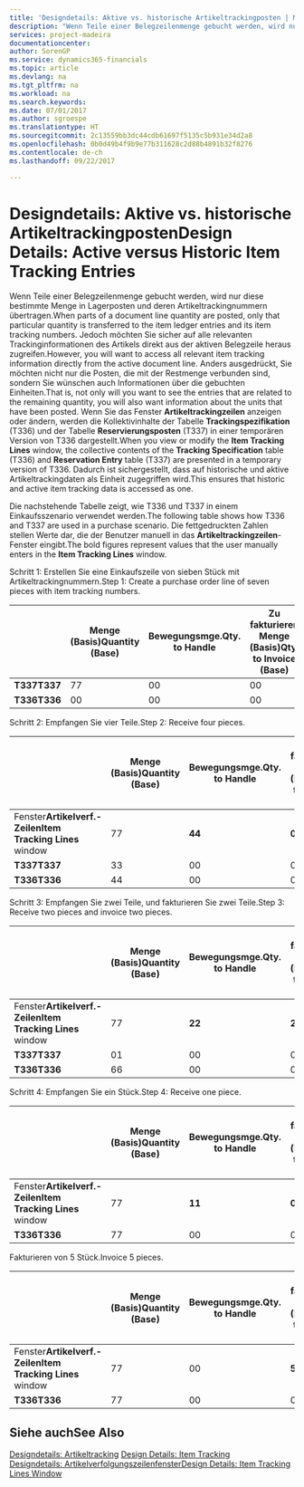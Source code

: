 ```yaml
---
title: 'Designdetails: Aktive vs. historische Artikeltrackingposten | Microsoft Docs'
description: "Wenn Teile einer Belegzeilenmenge gebucht werden, wird nur diese bestimmte Menge in Lagerposten und deren Artikeltrackingnummern übertragen. Jedoch möchten Sie sicher auf alle relevanten Trackinginformationen des Artikels direkt aus der aktiven Belegzeile heraus zugreifen. Anders ausgedrückt, Sie möchten nicht nur die Posten, die mit der Restmenge verbunden sind, sondern Sie wünschen auch Informationen über die gebuchten Einheiten. Wenn Sie das Fenster **Artikeltrackingzeilen** anzeigen oder ändern, werden die Kollektivinhalte der Tabelle **Trackingspezifikation** (T336) und der Tabelle **Reservierungsposten** (T337) in einer temporären Version von T336 dargestellt. Dadurch ist sichergestellt, dass auf historische und aktive Artikeltrackingdaten als Einheit zugegriffen wird."
services: project-madeira
documentationcenter: 
author: SorenGP
ms.service: dynamics365-financials
ms.topic: article
ms.devlang: na
ms.tgt_pltfrm: na
ms.workload: na
ms.search.keywords: 
ms.date: 07/01/2017
ms.author: sgroespe
ms.translationtype: HT
ms.sourcegitcommit: 2c13559bb3dc44cdb61697f5135c5b931e34d2a8
ms.openlocfilehash: 0b0d49b4f9b9e77b311628c2d88b4891b32f8276
ms.contentlocale: de-ch
ms.lasthandoff: 09/22/2017

---
```

# <a name="design-details-active-versus-historic-item-tracking-entries"></a><span data-ttu-id="916b2-107">Designdetails: Aktive vs. historische Artikeltrackingposten</span><span class="sxs-lookup"><span data-stu-id="916b2-107">Design Details: Active versus Historic Item Tracking Entries</span></span>
<span data-ttu-id="916b2-108">Wenn Teile einer Belegzeilenmenge gebucht werden, wird nur diese bestimmte Menge in Lagerposten und deren Artikeltrackingnummern übertragen.</span><span class="sxs-lookup"><span data-stu-id="916b2-108">When parts of a document line quantity are posted, only that particular quantity is transferred to the item ledger entries and its item tracking numbers.</span></span> <span data-ttu-id="916b2-109">Jedoch möchten Sie sicher auf alle relevanten Trackinginformationen des Artikels direkt aus der aktiven Belegzeile heraus zugreifen.</span><span class="sxs-lookup"><span data-stu-id="916b2-109">However, you will want to access all relevant item tracking information directly from the active document line.</span></span> <span data-ttu-id="916b2-110">Anders ausgedrückt, Sie möchten nicht nur die Posten, die mit der Restmenge verbunden sind, sondern Sie wünschen auch Informationen über die gebuchten Einheiten.</span><span class="sxs-lookup"><span data-stu-id="916b2-110">That is, not only will you want to see the entries that are related to the remaining quantity, you will also want information about the units that have been posted.</span></span> <span data-ttu-id="916b2-111">Wenn Sie das Fenster **Artikeltrackingzeilen** anzeigen oder ändern, werden die Kollektivinhalte der Tabelle **Trackingspezifikation** (T336) und der Tabelle **Reservierungsposten** (T337) in einer temporären Version von T336 dargestellt.</span><span class="sxs-lookup"><span data-stu-id="916b2-111">When you view or modify the **Item Tracking Lines** window, the collective contents of the **Tracking Specification** table (T336) and **Reservation Entry** table (T337) are presented in a temporary version of T336.</span></span> <span data-ttu-id="916b2-112">Dadurch ist sichergestellt, dass auf historische und aktive Artikeltrackingdaten als Einheit zugegriffen wird.</span><span class="sxs-lookup"><span data-stu-id="916b2-112">This ensures that historic and active item tracking data is accessed as one.</span></span>  

 <span data-ttu-id="916b2-113">Die nachstehende Tabelle zeigt, wie T336 und T337 in einem Einkaufsszenario verwendet werden.</span><span class="sxs-lookup"><span data-stu-id="916b2-113">The following table shows how T336 and T337 are used in a purchase scenario.</span></span> <span data-ttu-id="916b2-114">Die fettgedruckten Zahlen stellen Werte dar, die der Benutzer manuell in das **Artikeltrackingzeilen**-Fenster eingibt.</span><span class="sxs-lookup"><span data-stu-id="916b2-114">The bold figures represent values that the user manually enters in the **Item Tracking Lines** window.</span></span>  

 <span data-ttu-id="916b2-115">Schritt 1: Erstellen Sie eine Einkaufszeile von sieben Stück mit Artikeltrackingnummern.</span><span class="sxs-lookup"><span data-stu-id="916b2-115">Step 1: Create a purchase order line of seven pieces with item tracking numbers.</span></span>  

||<span data-ttu-id="916b2-116">**Menge (Basis)**</span><span class="sxs-lookup"><span data-stu-id="916b2-116">**Quantity (Base)**</span></span>|<span data-ttu-id="916b2-117">**Bewegungsmge.**</span><span class="sxs-lookup"><span data-stu-id="916b2-117">**Qty. to Handle**</span></span>|<span data-ttu-id="916b2-118">**Zu fakturieren Menge (Basis)**</span><span class="sxs-lookup"><span data-stu-id="916b2-118">**Qty. to Invoice (Base)**</span></span>|<span data-ttu-id="916b2-119">**Geb. Bewegungsmenge (Basis)**</span><span class="sxs-lookup"><span data-stu-id="916b2-119">**Quantity Handled (Base)**</span></span>|<span data-ttu-id="916b2-120">**Fakturierte Menge (Basis)**</span><span class="sxs-lookup"><span data-stu-id="916b2-120">**Quantity Invoiced (Base)**</span></span>|  
|-|----------------------------------------------|--------------------------------------------|------------------------------------------------------|-------------------------------------------------------|--------------------------------------------------------|  
|<span data-ttu-id="916b2-121">**T337**</span><span class="sxs-lookup"><span data-stu-id="916b2-121">**T337**</span></span>|<span data-ttu-id="916b2-122">7</span><span class="sxs-lookup"><span data-stu-id="916b2-122">7</span></span>|<span data-ttu-id="916b2-123">0</span><span class="sxs-lookup"><span data-stu-id="916b2-123">0</span></span>|<span data-ttu-id="916b2-124">0</span><span class="sxs-lookup"><span data-stu-id="916b2-124">0</span></span>|<span data-ttu-id="916b2-125">0</span><span class="sxs-lookup"><span data-stu-id="916b2-125">0</span></span>|<span data-ttu-id="916b2-126">0</span><span class="sxs-lookup"><span data-stu-id="916b2-126">0</span></span>|  
|<span data-ttu-id="916b2-127">**T336**</span><span class="sxs-lookup"><span data-stu-id="916b2-127">**T336**</span></span>|<span data-ttu-id="916b2-128">0</span><span class="sxs-lookup"><span data-stu-id="916b2-128">0</span></span>|<span data-ttu-id="916b2-129">0</span><span class="sxs-lookup"><span data-stu-id="916b2-129">0</span></span>|<span data-ttu-id="916b2-130">0</span><span class="sxs-lookup"><span data-stu-id="916b2-130">0</span></span>|<span data-ttu-id="916b2-131">0</span><span class="sxs-lookup"><span data-stu-id="916b2-131">0</span></span>|<span data-ttu-id="916b2-132">0</span><span class="sxs-lookup"><span data-stu-id="916b2-132">0</span></span>|  

 <span data-ttu-id="916b2-133">Schritt 2: Empfangen Sie vier Teile.</span><span class="sxs-lookup"><span data-stu-id="916b2-133">Step 2: Receive four pieces.</span></span>  

||<span data-ttu-id="916b2-134">**Menge (Basis)**</span><span class="sxs-lookup"><span data-stu-id="916b2-134">**Quantity (Base)**</span></span>|<span data-ttu-id="916b2-135">**Bewegungsmge.**</span><span class="sxs-lookup"><span data-stu-id="916b2-135">**Qty. to Handle**</span></span>|<span data-ttu-id="916b2-136">**Zu fakturieren Menge (Basis)**</span><span class="sxs-lookup"><span data-stu-id="916b2-136">**Qty. to Invoice (Base)**</span></span>|<span data-ttu-id="916b2-137">**Geb. Bewegungsmenge (Basis)**</span><span class="sxs-lookup"><span data-stu-id="916b2-137">**Quantity Handled (Base)**</span></span>|<span data-ttu-id="916b2-138">**Fakturierte Menge (Basis)**</span><span class="sxs-lookup"><span data-stu-id="916b2-138">**Quantity Invoiced (Base)**</span></span>|  
|-|----------------------------------------------|--------------------------------------------|------------------------------------------------------|-------------------------------------------------------|--------------------------------------------------------|  
|<span data-ttu-id="916b2-139">Fenster**Artikelverf.-Zeilen**</span><span class="sxs-lookup"><span data-stu-id="916b2-139">**Item Tracking Lines** window</span></span>|<span data-ttu-id="916b2-140">7</span><span class="sxs-lookup"><span data-stu-id="916b2-140">7</span></span>|<span data-ttu-id="916b2-141">**4**</span><span class="sxs-lookup"><span data-stu-id="916b2-141">**4**</span></span>|<span data-ttu-id="916b2-142">**0**</span><span class="sxs-lookup"><span data-stu-id="916b2-142">**0**</span></span>|<span data-ttu-id="916b2-143">0</span><span class="sxs-lookup"><span data-stu-id="916b2-143">0</span></span>|<span data-ttu-id="916b2-144">0</span><span class="sxs-lookup"><span data-stu-id="916b2-144">0</span></span>|  
|<span data-ttu-id="916b2-145">**T337**</span><span class="sxs-lookup"><span data-stu-id="916b2-145">**T337**</span></span>|<span data-ttu-id="916b2-146">3</span><span class="sxs-lookup"><span data-stu-id="916b2-146">3</span></span>|<span data-ttu-id="916b2-147">0</span><span class="sxs-lookup"><span data-stu-id="916b2-147">0</span></span>|<span data-ttu-id="916b2-148">0</span><span class="sxs-lookup"><span data-stu-id="916b2-148">0</span></span>|<span data-ttu-id="916b2-149">0</span><span class="sxs-lookup"><span data-stu-id="916b2-149">0</span></span>|<span data-ttu-id="916b2-150">0</span><span class="sxs-lookup"><span data-stu-id="916b2-150">0</span></span>|  
|<span data-ttu-id="916b2-151">**T336**</span><span class="sxs-lookup"><span data-stu-id="916b2-151">**T336**</span></span>|<span data-ttu-id="916b2-152">4</span><span class="sxs-lookup"><span data-stu-id="916b2-152">4</span></span>|<span data-ttu-id="916b2-153">0</span><span class="sxs-lookup"><span data-stu-id="916b2-153">0</span></span>|<span data-ttu-id="916b2-154">0</span><span class="sxs-lookup"><span data-stu-id="916b2-154">0</span></span>|<span data-ttu-id="916b2-155">4</span><span class="sxs-lookup"><span data-stu-id="916b2-155">4</span></span>|<span data-ttu-id="916b2-156">0</span><span class="sxs-lookup"><span data-stu-id="916b2-156">0</span></span>|  

 <span data-ttu-id="916b2-157">Schritt 3: Empfangen Sie zwei Teile, und fakturieren Sie zwei Teile.</span><span class="sxs-lookup"><span data-stu-id="916b2-157">Step 3: Receive two pieces and invoice two pieces.</span></span>  

||<span data-ttu-id="916b2-158">**Menge (Basis)**</span><span class="sxs-lookup"><span data-stu-id="916b2-158">**Quantity (Base)**</span></span>|<span data-ttu-id="916b2-159">**Bewegungsmge.**</span><span class="sxs-lookup"><span data-stu-id="916b2-159">**Qty. to Handle**</span></span>|<span data-ttu-id="916b2-160">**Zu fakturieren Menge (Basis)**</span><span class="sxs-lookup"><span data-stu-id="916b2-160">**Qty. to Invoice (Base)**</span></span>|<span data-ttu-id="916b2-161">**Geb. Bewegungsmenge (Basis)**</span><span class="sxs-lookup"><span data-stu-id="916b2-161">**Quantity Handled (Base)**</span></span>|<span data-ttu-id="916b2-162">**Fakturierte Menge (Basis)**</span><span class="sxs-lookup"><span data-stu-id="916b2-162">**Quantity Invoiced (Base)**</span></span>|  
|-|----------------------------------------------|--------------------------------------------|------------------------------------------------------|-------------------------------------------------------|--------------------------------------------------------|  
|<span data-ttu-id="916b2-163">Fenster**Artikelverf.-Zeilen**</span><span class="sxs-lookup"><span data-stu-id="916b2-163">**Item Tracking Lines** window</span></span>|<span data-ttu-id="916b2-164">7</span><span class="sxs-lookup"><span data-stu-id="916b2-164">7</span></span>|<span data-ttu-id="916b2-165">**2**</span><span class="sxs-lookup"><span data-stu-id="916b2-165">**2**</span></span>|<span data-ttu-id="916b2-166">**2**</span><span class="sxs-lookup"><span data-stu-id="916b2-166">**2**</span></span>|<span data-ttu-id="916b2-167">4</span><span class="sxs-lookup"><span data-stu-id="916b2-167">4</span></span>|<span data-ttu-id="916b2-168">0</span><span class="sxs-lookup"><span data-stu-id="916b2-168">0</span></span>|  
|<span data-ttu-id="916b2-169">**T337**</span><span class="sxs-lookup"><span data-stu-id="916b2-169">**T337**</span></span>|<span data-ttu-id="916b2-170">0</span><span class="sxs-lookup"><span data-stu-id="916b2-170">1</span></span>|<span data-ttu-id="916b2-171">0</span><span class="sxs-lookup"><span data-stu-id="916b2-171">0</span></span>|<span data-ttu-id="916b2-172">0</span><span class="sxs-lookup"><span data-stu-id="916b2-172">0</span></span>|<span data-ttu-id="916b2-173">0</span><span class="sxs-lookup"><span data-stu-id="916b2-173">0</span></span>|<span data-ttu-id="916b2-174">0</span><span class="sxs-lookup"><span data-stu-id="916b2-174">0</span></span>|  
|<span data-ttu-id="916b2-175">**T336**</span><span class="sxs-lookup"><span data-stu-id="916b2-175">**T336**</span></span>|<span data-ttu-id="916b2-176">6</span><span class="sxs-lookup"><span data-stu-id="916b2-176">6</span></span>|<span data-ttu-id="916b2-177">0</span><span class="sxs-lookup"><span data-stu-id="916b2-177">0</span></span>|<span data-ttu-id="916b2-178">0</span><span class="sxs-lookup"><span data-stu-id="916b2-178">0</span></span>|<span data-ttu-id="916b2-179">6</span><span class="sxs-lookup"><span data-stu-id="916b2-179">6</span></span>|<span data-ttu-id="916b2-180">2</span><span class="sxs-lookup"><span data-stu-id="916b2-180">2</span></span>|  

 <span data-ttu-id="916b2-181">Schritt 4: Empfangen Sie ein Stück.</span><span class="sxs-lookup"><span data-stu-id="916b2-181">Step 4: Receive one piece.</span></span>  

||<span data-ttu-id="916b2-182">**Menge (Basis)**</span><span class="sxs-lookup"><span data-stu-id="916b2-182">**Quantity (Base)**</span></span>|<span data-ttu-id="916b2-183">**Bewegungsmge.**</span><span class="sxs-lookup"><span data-stu-id="916b2-183">**Qty. to Handle**</span></span>|<span data-ttu-id="916b2-184">**Zu fakturieren Menge (Basis)**</span><span class="sxs-lookup"><span data-stu-id="916b2-184">**Qty. to Invoice (Base)**</span></span>|<span data-ttu-id="916b2-185">**Geb. Bewegungsmenge (Basis)**</span><span class="sxs-lookup"><span data-stu-id="916b2-185">**Quantity Handled (Base)**</span></span>|<span data-ttu-id="916b2-186">**Fakturierte Menge (Basis)**</span><span class="sxs-lookup"><span data-stu-id="916b2-186">**Quantity Invoiced (Base)**</span></span>|  
|-|----------------------------------------------|--------------------------------------------|------------------------------------------------------|-------------------------------------------------------|--------------------------------------------------------|  
|<span data-ttu-id="916b2-187">Fenster**Artikelverf.-Zeilen**</span><span class="sxs-lookup"><span data-stu-id="916b2-187">**Item Tracking Lines** window</span></span>|<span data-ttu-id="916b2-188">7</span><span class="sxs-lookup"><span data-stu-id="916b2-188">7</span></span>|<span data-ttu-id="916b2-189">**1**</span><span class="sxs-lookup"><span data-stu-id="916b2-189">**1**</span></span>|<span data-ttu-id="916b2-190">**0**</span><span class="sxs-lookup"><span data-stu-id="916b2-190">**0**</span></span>|<span data-ttu-id="916b2-191">6</span><span class="sxs-lookup"><span data-stu-id="916b2-191">6</span></span>|<span data-ttu-id="916b2-192">2</span><span class="sxs-lookup"><span data-stu-id="916b2-192">2</span></span>|  
|<span data-ttu-id="916b2-193">**T336**</span><span class="sxs-lookup"><span data-stu-id="916b2-193">**T336**</span></span>|<span data-ttu-id="916b2-194">7</span><span class="sxs-lookup"><span data-stu-id="916b2-194">7</span></span>|<span data-ttu-id="916b2-195">0</span><span class="sxs-lookup"><span data-stu-id="916b2-195">0</span></span>|<span data-ttu-id="916b2-196">0</span><span class="sxs-lookup"><span data-stu-id="916b2-196">0</span></span>|<span data-ttu-id="916b2-197">7</span><span class="sxs-lookup"><span data-stu-id="916b2-197">7</span></span>|<span data-ttu-id="916b2-198">2</span><span class="sxs-lookup"><span data-stu-id="916b2-198">2</span></span>|  

 <span data-ttu-id="916b2-199">Fakturieren von 5 Stück.</span><span class="sxs-lookup"><span data-stu-id="916b2-199">Invoice 5 pieces.</span></span>  

||<span data-ttu-id="916b2-200">**Menge (Basis)**</span><span class="sxs-lookup"><span data-stu-id="916b2-200">**Quantity (Base)**</span></span>|<span data-ttu-id="916b2-201">**Bewegungsmge.**</span><span class="sxs-lookup"><span data-stu-id="916b2-201">**Qty. to Handle**</span></span>|<span data-ttu-id="916b2-202">**Zu fakturieren Menge (Basis)**</span><span class="sxs-lookup"><span data-stu-id="916b2-202">**Qty. to Invoice (Base)**</span></span>|<span data-ttu-id="916b2-203">**Geb. Bewegungsmenge (Basis)**</span><span class="sxs-lookup"><span data-stu-id="916b2-203">**Quantity Handled (Base)**</span></span>|<span data-ttu-id="916b2-204">**Fakturierte Menge (Basis)**</span><span class="sxs-lookup"><span data-stu-id="916b2-204">**Quantity Invoiced (Base)**</span></span>|  
|-|----------------------------------------------|--------------------------------------------|------------------------------------------------------|-------------------------------------------------------|--------------------------------------------------------|  
|<span data-ttu-id="916b2-205">Fenster**Artikelverf.-Zeilen**</span><span class="sxs-lookup"><span data-stu-id="916b2-205">**Item Tracking Lines** window</span></span>|<span data-ttu-id="916b2-206">7</span><span class="sxs-lookup"><span data-stu-id="916b2-206">7</span></span>|<span data-ttu-id="916b2-207">0</span><span class="sxs-lookup"><span data-stu-id="916b2-207">0</span></span>|<span data-ttu-id="916b2-208">**5**</span><span class="sxs-lookup"><span data-stu-id="916b2-208">**5**</span></span>|<span data-ttu-id="916b2-209">7</span><span class="sxs-lookup"><span data-stu-id="916b2-209">7</span></span>|<span data-ttu-id="916b2-210">2</span><span class="sxs-lookup"><span data-stu-id="916b2-210">2</span></span>|  
|<span data-ttu-id="916b2-211">**T336**</span><span class="sxs-lookup"><span data-stu-id="916b2-211">**T336**</span></span>|<span data-ttu-id="916b2-212">7</span><span class="sxs-lookup"><span data-stu-id="916b2-212">7</span></span>|<span data-ttu-id="916b2-213">0</span><span class="sxs-lookup"><span data-stu-id="916b2-213">0</span></span>|<span data-ttu-id="916b2-214">0</span><span class="sxs-lookup"><span data-stu-id="916b2-214">0</span></span>|<span data-ttu-id="916b2-215">7</span><span class="sxs-lookup"><span data-stu-id="916b2-215">7</span></span>|<span data-ttu-id="916b2-216">7</span><span class="sxs-lookup"><span data-stu-id="916b2-216">7</span></span>|  

## <a name="see-also"></a><span data-ttu-id="916b2-217">Siehe auch</span><span class="sxs-lookup"><span data-stu-id="916b2-217">See Also</span></span>  
 <span data-ttu-id="916b2-218">[Designdetails: Artikeltracking](design-details-item-tracking.md) </span><span class="sxs-lookup"><span data-stu-id="916b2-218">[Design Details: Item Tracking](design-details-item-tracking.md) </span></span>  
 [<span data-ttu-id="916b2-219">Designdetails: Artikelverfolgungszeilenfenster</span><span class="sxs-lookup"><span data-stu-id="916b2-219">Design Details: Item Tracking Lines Window</span></span>](design-details-item-tracking-lines-window.md)


